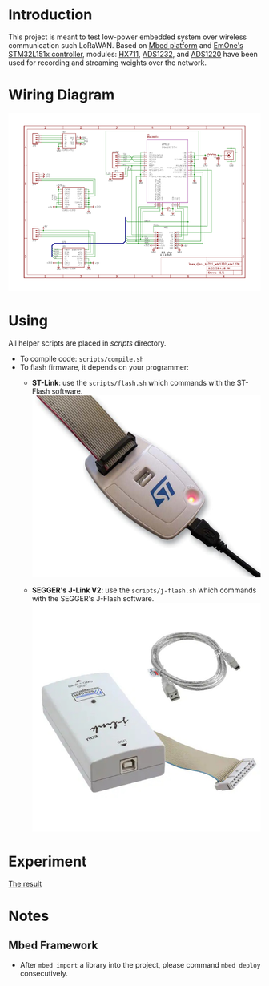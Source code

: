 
# Introduction

This project is meant to test low-power embedded system over wireless communication such LoRaWAN.
Based on [Mbed platform](https://os.mbed.com/) and 
  [EmOne's STM32L151x controller](https://www.emone.co.th/product/imas923th-mikrobus-shield-v2/?v=cb21c4d7dea9),
  modules:
  [HX711](https://cdn.sparkfun.com/datasheets/Sensors/ForceFlex/hx711_english.pdf),
  [ADS1232](https://www.ti.com/product/ADS1232), and
  [ADS1220](https://www.ti.com/product/ADS1220) have been used for recording and streaming weights over the network.


# Wiring Diagram

![](doc/imas_cjmcu_hx711_ads1232_ads1220.png)


# Using

All helper scripts are placed in _scripts_ directory.
* To compile code: ```scripts/compile.sh```
* To flash firmware, it depends on your programmer:
    * __ST-Link__: use the ```scripts/flash.sh```
    which commands with the ST-Flash software.
    ![](documents/stlink2.jpg)

    * __SEGGER's J-Link V2__: use the ```scripts/j-flash.sh```
    which commands with the SEGGER's J-Flash software.
    ![](documents/segger.jpg)


# Experiment

[The result](experiments/adcs_hx711_ads1232_ads1220_precision_test.ipynb)


# Notes

## Mbed Framework

* After ```mbed import``` a library into the project, 
please command ```mbed deploy``` consecutively.
